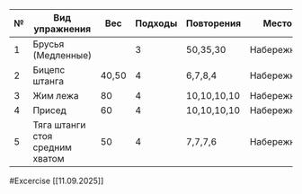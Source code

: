 
| №   | Вид упражнения                  | Вес   | Подходы | Повторения  | Место      |
| --- | ------------------------------- | ----- | ------- | ----------- | ---------- |
| 1   | Брусья (Медленные)              |       | 3       | 50,35,30    | Набережная |
| 2   | Бицепс штанга                   | 40,50 | 4       | 6,7,8,4     | Набережная |
| 3   | Жим лежа                        | 80    | 4       | 10,10,10,10 | Набережная |
| 4   | Присед                          | 60    | 4       | 10,10,10,10 | Набережная |
| 5   | Тяга штанги стоя средним хватом | 50    | 4       | 7,7,7,6     | Набережная |

#Excercise
[[11.09.2025]]